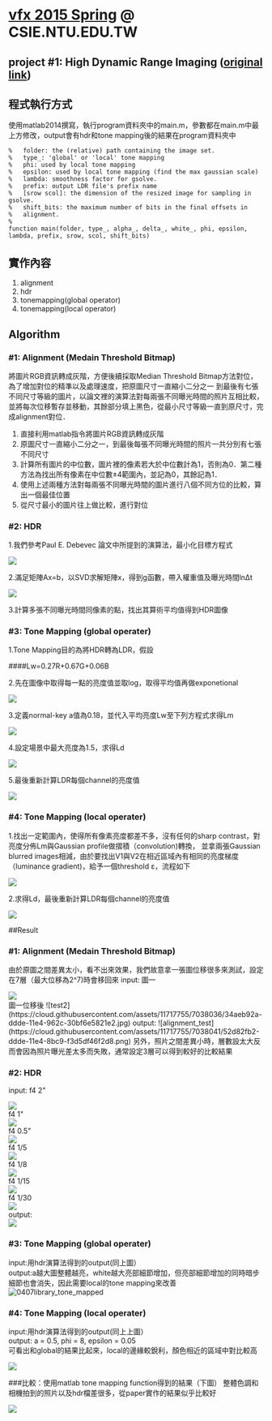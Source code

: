 # [vfx 2015 Spring](http://www.csie.ntu.edu.tw/~cyy/courses/vfx/15spring/ "Digital Visual Effects 2011 Spring") @ CSIE.NTU.EDU.TW
## project #1: High Dynamic Range Imaging ([original link](http://www.csie.ntu.edu.tw/~cyy/courses/vfx/11spring/assignments/))

## 程式執行方式
使用matlab2014撰寫，執行program資料夾中的main.m，參數都在main.m中最上方修改，output會有hdr和tone mapping後的結果在program資料夾中
```
%   folder: the (relative) path containing the image set.
%   type_: 'global' or 'local' tone mapping
%   phi: used by local tone mapping
%   epsilon: used by local tone mapping (find the max gaussian scale)
%   lambda: smoothness factor for gsolve.
%   prefix: output LDR file's prefix name
%   [srow scol]: the dimension of the resized image for sampling in gsolve.
%   shift_bits: the maximum number of bits in the final offsets in
%   alignment.
%
function main(folder, type_, alpha_, delta_, white_, phi, epsilon, lambda, prefix, srow, scol, shift_bits)
```

## 實作內容
1. alignment
2. hdr
3. tonemapping(global operator)
4. tonemapping(local operator)

## Algorithm

### #1: Alignment (Medain Threshold Bitmap)
  將圖片RGB資訊轉成灰階，方便後續採取Median Threshold Bitmap方法對位，為了增加對位的精準以及處理速度，把原圖尺寸一直縮小二分之一
到最後有七張不同尺寸等級的圖片，以論文裡的演算法對每兩張不同曝光時間的照片互相比較，並將每次位移暫存並移動，其餘部分填上黑色，從最小尺寸等級一直到原尺寸，完成alignment對位．

1. 直接利用matlab指令將圖片RGB資訊轉成灰階
2. 原圖尺寸一直縮小二分之一，到最後每張不同曝光時間的照片一共分別有七張不同尺寸
3. 計算所有圖片的中位數，圖片裡的像素若大於中位數計為1，否則為0．第二種方法為找出所有像素在中位數±4範圍內，並記為0，其餘記為1．
4. 使用上述兩種方法對每兩張不同曝光時間的圖片進行八個不同方位的比較，算出一個最佳位置
5. 從尺寸最小的圖片往上做比較，進行對位


### #2: HDR 
1.我們參考Paul E. Debevec 論文中所提到的演算法，最小化目標方程式

![](https://cloud.githubusercontent.com/assets/11753996/7004184/d38f9a00-dc99-11e4-9e53-b0a3354c7874.png)



2.滿足矩陣Ax=b，以SVD求解矩陣x，得到g函數，帶入權重值及曝光時間lnΔt

![](https://cloud.githubusercontent.com/assets/11753996/7004201/12c4cec0-dc9a-11e4-926c-625f89f4e6f9.png)



3.計算多張不同曝光時間同像素的點，找出其算術平均值得到HDR圖像


### #3: Tone Mapping (global operater)
1.Tone Mapping目的為將HDR轉為LDR，假設 

####Lw=0.27R+0.67G+0.06B

2.先在圖像中取得每一點的亮度值並取log，取得平均值再做exponetional

![](https://cloud.githubusercontent.com/assets/11753996/7006655/7dddc6a6-dcb5-11e4-87e2-d35b361f983c.png)


3.定義normal-key a值為0.18，並代入平均亮度Lw至下列方程式求得Lm

<div style="display:block">
<img src="https://cloud.githubusercontent.com/assets/11753996/7006675/97173850-dcb5-11e4-898a-5190125ffb3d.png">
</div>

4.設定場景中最大亮度為1.5，求得Ld

<div style="display:block">
<img src="https://cloud.githubusercontent.com/assets/11753996/7006744/1c087e20-dcb6-11e4-9e8f-5d42b487120f.png")
</div>

5.最後重新計算LDR每個channel的亮度值

<div style="display:block">
<img src="https://cloud.githubusercontent.com/assets/11753996/7006781/6a431866-dcb6-11e4-911a-852b4feccaaa.png">
</div>




### #4: Tone Mapping (local operater)
1.找出一定範圍內，使得所有像素亮度都差不多，沒有任何的sharp contrast，對亮度分佈Lm與Gaussian profile做摺積（convolution)轉換，
並拿兩張Gaussian blurred images相減，由於要找出V1與V2在相近區域內有相同的亮度梯度（luminance gradient)，給予一個threshold ε，流程如下

<div style="display:block">
<img src="https://cloud.githubusercontent.com/assets/11753996/7024702/41896464-dd71-11e4-920a-3a0169c586af.png")
</div>

2.求得Ld，最後重新計算LDR每個channel的亮度值

<div style="display:block">
<img src="https://cloud.githubusercontent.com/assets/11753996/7024715/592569ce-dd71-11e4-9878-5e3219d1058a.png")
</div>

##Result
 
### #1: Alignment (Medain Threshold Bitmap)
由於原圖之間差異太小，看不出來效果，我們故意拿一張圖位移很多來測試，設定在7層（最大位移為2^7)時會移回來
input:
圖一
<div style="display:block">
<img src="https://cloud.githubusercontent.com/assets/11717755/7038017/f52f47f6-dddd-11e4-82d6-fe619562621a.jpg">
</div>
圖一位移後
![test2](https://cloud.githubusercontent.com/assets/11717755/7038036/34aeb92a-ddde-11e4-962c-30bf6e5821e2.jpg)
output:
![alignment_test](https://cloud.githubusercontent.com/assets/11717755/7038041/52d82fb2-ddde-11e4-8bc9-f3d5df46f2d8.png)
另外，照片之間差異小時，層數設太大反而會因為照片曝光差太多而失敗，通常設定3層可以得到較好的比較結果

### #2: HDR 
input:
f4 2"
<div style="display:block">
<img src="https://cloud.githubusercontent.com/assets/11717755/7028775/b675c3d0-dd8a-11e4-8bf8-95d054e6b4df.JPG">
</div>
f4 1"
<div style="display:block">
<img src="https://cloud.githubusercontent.com/assets/11717755/7029017/c0e9a56e-dd8c-11e4-94df-4d60324268ce.JPG">
</div>
f4 0.5"
<div style="display:block">
<img src="https://cloud.githubusercontent.com/assets/11717755/7029081/323783c6-dd8d-11e4-8365-8d90f6cf16a7.JPG">
</div>
f4 1/5
<div style="display:block">
<img src="https://cloud.githubusercontent.com/assets/11717755/7029109/7219b464-dd8d-11e4-89e9-83148e517470.JPG">
</div>
f4 1/8
<div style="display:block">
<img src="https://cloud.githubusercontent.com/assets/11717755/7029210/87ecc1ae-dd8e-11e4-8c6f-2e69a0c0bff9.JPG">
</div>
f4 1/15
<div style="display:block">
<img src="https://cloud.githubusercontent.com/assets/11717755/7029336/82208048-dd8f-11e4-84d4-18cde0eb320d.JPG">
</div>
f4 1/30
<div style="display:block">
<img src="https://cloud.githubusercontent.com/assets/11717755/7029336/82208048-dd8f-11e4-84d4-18cde0eb320d.JPG">
</div>
output:
<div style="display:block">
<img src="https://cloud.githubusercontent.com/assets/11717755/7030912/a0951ec0-dd9a-11e4-96b5-61a238cdab0b.png">
</div>
 
### #3: Tone Mapping (global operater)
input:用hdr演算法得到的output(同上圖）<br>
output:a越大圖整體越亮，white越大亮部細節增加，但亮部細節增加的同時暗步細節也會消失，因此需要local的tone mapping來改善
![0407library_tone_mapped](https://cloud.githubusercontent.com/assets/11717755/7037412/1a0d178c-ddd5-11e4-9770-a6f6d4d72f5e.png)
 
### #4: Tone Mapping (local operater)
input:用hdr演算法得到的output(同上上圖）<br>
output:
a = 0.5, phi = 8, epsilon = 0.05 <br>
可看出和global的結果比起來，local的邊緣較銳利，顏色相近的區域中對比較高
<div style="display:block">
<img src="https://cloud.githubusercontent.com/assets/11717755/7030453/5c67bbe8-dd97-11e4-96c1-be31bc9e4fd0.png">
</div>
 
###比較：使用matlab tone mapping function得到的結果（下圖）
整體色調和相機拍到的照片以及hdr檔差很多，從paper實作的結果似乎比較好
<div style="display:block">
<img src="https://cloud.githubusercontent.com/assets/11717755/7031044/6c03f14e-dd9b-11e4-89fb-df3066e1ed96.png">
</div>
